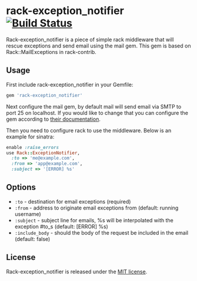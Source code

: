 # rack-exception_notifier [![Build Status](https://travis-ci.org/jtdowney/rack-exception_notifier.png?branch=master)](https://travis-ci.org/jtdowney/rack-exception_notifier)

Rack-exception_notifier is a piece of simple rack middleware that will rescue exceptions and send email using the mail gem. This gem is based on Rack::MailExceptions in rack-contrib.

## Usage

First include rack-exception_notifier in your Gemfile:

```ruby
gem 'rack-exception_notifier'
```

Next configure the mail gem, by default mail will send email via SMTP to port 25 on localhost. If you would like to change that you can configure the gem according to [their documentation](https://github.com/mikel/mail/).

Then you need to configure rack to use the middleware. Below is an example for sinatra:

```ruby
enable :raise_errors
use Rack::ExceptionNotifier,
  :to => 'me@example.com',
  :from => 'app@example.com',
  :subject => '[ERROR] %s'
```

## Options

* `:to` - destination for email exceptions (required)
* `:from` - address to originate email exceptions from (default: running username)
* `:subject` - subject line for emails, %s will be interpolated with the exception #to_s (default: [ERROR] %s)
* `:include_body` - should the body of the request be included in the email (default: false)

## License

Rack-exception_notifier is released under the [MIT license](http://www.opensource.org/licenses/MIT).
